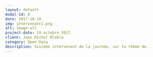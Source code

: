 ```yaml
---
layout: default
modal-id: 6
date: 2017-10-19
img: intervenant1.png
alt: image-alt
project-date: 19 octobre 2017
client: Jean Michel Blabla
category: Open Data
description: Sixième intervenant de la journée, sur le thème de.
---
```

